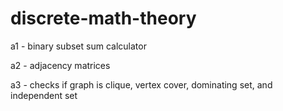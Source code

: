 # discrete-math-theory

a1 - binary subset sum calculator

a2 - adjacency matrices

a3 - checks if graph is clique, vertex cover, dominating set, and independent set

